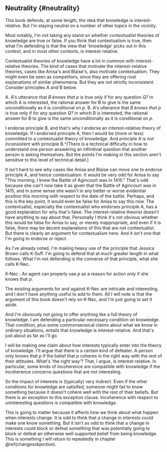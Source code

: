 ## Neutrality {#neutrality}

This book defends, at some length, the idea that knowledge is interest-relative. But I'm staying neutral on a number of other topics in the vicinity.

Most notably, I'm not taking any stand on whether _contextualist_ theories of knowledge are true or false. If you think that contextualism is true, then what I'm defending is that the view that 'knowledge' picks out in this context, and in most other contexts, is interest-relative.

Contextualist theories of knowledge have a lot in common with interest-relative theories. The kind of cases that motivate the interest-relative theories, cases like Anisa's and Blaise's, also motivate contextualism. They might even be seen as competitors, since they are offering rival explanations of similar phenomena. But they are not strictly inconsistent. Consider principles A and B below.

A.  A's utterance that _B knows that p_ is true only if for any question _Q?_ in which A is interested, the rational answer for B to give is the same unconditionally as it is conditional on $p$.
B.  A's utterance that _B knows that p_ is true only if for any question _Q?_ in which B is interested, the rational answer for B to give is the same unconditionally as it is conditional on $p$.

I endorse principle B, and that's why I endorse an interest-relative theory of knowledge. If I endorsed principle A, then I would be (more or less) committed to a contextualist theory of knowledge. And principle A is not inconsistent with principle B.^[There is a technical difficulty in how to understand one person answering an infinitival question that another person is asking themselves. But the points I'm making in this section aren't sensitive to this level of technical detail.]

It isn't hard to see why cases like Anisa and Blaise can move one to endorse principle A, and hence contextualism. It would be very odd for Anisa to say "This morning, I knew the Battle of Agincourt was in 1415." That's odd because she can't now take it as given that the Battle of Agincourt was in 1415, and in some sense she wasn't in any better or worse evidential position this morning with respect to the date of the battle. Perhaps, and this is the key point, it would even be false for Anisa to say this now. The contextualist, especially the contextualist who endorses principle A, has a good explanation for why that's false. The interest-relative theorist doesn't have anything to say about that. Personally I think it's not obvious whether this would be false for Anisa to say, or merely inappropriate, and even if it is false, there may be decent explanations of this that are not contextualist. But there is clearly an argument for contextualism here. And it isn't one that I'm going to endorse or reject.

As I've already noted, I'm making heavy use of the principle that Jessica Brown calls K-Suff. I'm going to defend that at much greater length in what follows. What I'm not defending is the converse of that principle, what she calls K-Nec.

K-Nec
:    An agent can properly use $p$ as a reason for action only if she knows that $p$.

The existing arguments for and against K-Nec are intricate and interesting, and I don't have anything useful to add to them. All I will note is that the argument of this book doesn't rely on K-Nec, and I'm just going to set it aside.

And I'm obviously not going to offer anything like a full theory of knowledge. I am defending a particular necessary condition on knowledge. That condition, plus some commonsensical claims about what we know in ordinary situations, entails that knowledge is interest-relative. And that's just about as far as I'll go.

I will be making one claim about how interests typically enter into the theory of knowledge. I'll argue that there is a certain kind of defeater. A person only knows that $p$ if the belief that $p$ coheres in the right way with the rest of their attitudes. What's 'the right way'? That, I argue, is interest-relative. In particular, some kinds of incoherence are compatible with knowledge if the incoherence concerns questions that are not interesting.

So the impact of interests is (typically) very indirect. Even if the other conditions for knowledge are satisifed, someone might fail to know something because it doesn't cohere well with the rest of their beliefs. But there is an exception to this exception clause. Incoherence with respect to uninteresting questions is compatible with knowledge.

This is going to matter because it affects how we think about what happen when interests change. It is odd to think that a change in interests could make one know something. But it isn't as odd to think that a change in interests could block or defeat something that was potentially going to block or defeat an otherwise well supported belief from being knowledge. This is something I will return to repeatedly in chapter \@ref(changesobjection).
